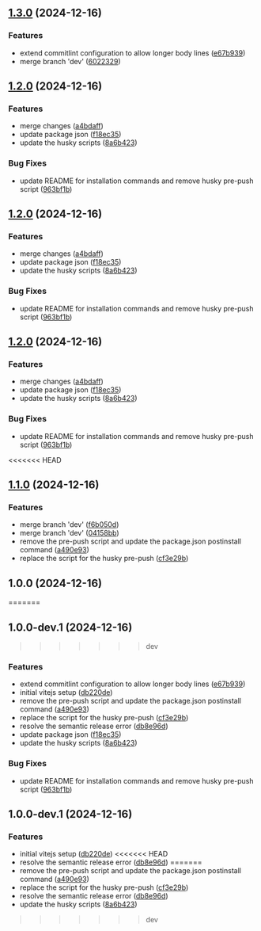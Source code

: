 ## [1.3.0](https://github.com/MSpiechowicz/business-card-style-website/compare/v1.2.0...v1.3.0) (2024-12-16)

### Features

* extend commitlint configuration to allow longer body lines ([e67b939](https://github.com/MSpiechowicz/business-card-style-website/commit/e67b9390cf4936e571948049428b9c2eb7d0bde0))
* merge branch 'dev' ([6022329](https://github.com/MSpiechowicz/business-card-style-website/commit/6022329112e6d282613d9b0181fbe86187b25175))

## [1.2.0](https://github.com/MSpiechowicz/business-card-style-website/compare/v1.1.0...v1.2.0) (2024-12-16)

### Features

* merge changes ([a4bdaff](https://github.com/MSpiechowicz/business-card-style-website/commit/a4bdaff062e753c75523be44e5560e914fe2fa33))
* update package json ([f18ec35](https://github.com/MSpiechowicz/business-card-style-website/commit/f18ec355e201fdf90cba697bced156c9269956d3))
* update the husky scripts ([8a6b423](https://github.com/MSpiechowicz/business-card-style-website/commit/8a6b423d33e43a686b647d896044b953bd50d1da))

### Bug Fixes

* update README for installation commands and remove husky pre-push script ([963bf1b](https://github.com/MSpiechowicz/business-card-style-website/commit/963bf1b57765cc9a736a89302d69e95d4ed3e259))

## [1.2.0](https://github.com/MSpiechowicz/business-card-style-website/compare/v1.1.0...v1.2.0) (2024-12-16)

### Features

* merge changes ([a4bdaff](https://github.com/MSpiechowicz/business-card-style-website/commit/a4bdaff062e753c75523be44e5560e914fe2fa33))
* update package json ([f18ec35](https://github.com/MSpiechowicz/business-card-style-website/commit/f18ec355e201fdf90cba697bced156c9269956d3))
* update the husky scripts ([8a6b423](https://github.com/MSpiechowicz/business-card-style-website/commit/8a6b423d33e43a686b647d896044b953bd50d1da))

### Bug Fixes

* update README for installation commands and remove husky pre-push script ([963bf1b](https://github.com/MSpiechowicz/business-card-style-website/commit/963bf1b57765cc9a736a89302d69e95d4ed3e259))

## [1.2.0](https://github.com/MSpiechowicz/business-card-style-website/compare/v1.1.0...v1.2.0) (2024-12-16)

### Features

* merge changes ([a4bdaff](https://github.com/MSpiechowicz/business-card-style-website/commit/a4bdaff062e753c75523be44e5560e914fe2fa33))
* update package json ([f18ec35](https://github.com/MSpiechowicz/business-card-style-website/commit/f18ec355e201fdf90cba697bced156c9269956d3))
* update the husky scripts ([8a6b423](https://github.com/MSpiechowicz/business-card-style-website/commit/8a6b423d33e43a686b647d896044b953bd50d1da))

### Bug Fixes

* update README for installation commands and remove husky pre-push script ([963bf1b](https://github.com/MSpiechowicz/business-card-style-website/commit/963bf1b57765cc9a736a89302d69e95d4ed3e259))

<<<<<<< HEAD
## [1.1.0](https://github.com/MSpiechowicz/business-card-style-website/compare/v1.0.0...v1.1.0) (2024-12-16)

### Features

* merge branch 'dev' ([f6b050d](https://github.com/MSpiechowicz/business-card-style-website/commit/f6b050d48fb3cf41fa5017f6200f7452ba98a017))
* merge branch 'dev' ([04158bb](https://github.com/MSpiechowicz/business-card-style-website/commit/04158bb0df7a554f70a01e9f4f5a80f42c0b1120))
* remove the pre-push script and update the package.json postinstall command ([a490e93](https://github.com/MSpiechowicz/business-card-style-website/commit/a490e93ac9622cd03717294126a15faacd034097))
* replace the script for the husky pre-push ([cf3e29b](https://github.com/MSpiechowicz/business-card-style-website/commit/cf3e29b8d71495af3d0e1b719140e37f3489b80b))

## 1.0.0 (2024-12-16)
=======
## 1.0.0-dev.1 (2024-12-16)
>>>>>>> dev

### Features

* extend commitlint configuration to allow longer body lines ([e67b939](https://github.com/MSpiechowicz/business-card-style-website/commit/e67b9390cf4936e571948049428b9c2eb7d0bde0))
* initial vitejs setup ([db220de](https://github.com/MSpiechowicz/business-card-style-website/commit/db220dec176fd7a5e5d35f9960a5fe9d148005de))
* remove the pre-push script and update the package.json postinstall command ([a490e93](https://github.com/MSpiechowicz/business-card-style-website/commit/a490e93ac9622cd03717294126a15faacd034097))
* replace the script for the husky pre-push ([cf3e29b](https://github.com/MSpiechowicz/business-card-style-website/commit/cf3e29b8d71495af3d0e1b719140e37f3489b80b))
* resolve the semantic release error ([db8e96d](https://github.com/MSpiechowicz/business-card-style-website/commit/db8e96d52c4776c579894abd7b0da24c3a4c8632))
* update package json ([f18ec35](https://github.com/MSpiechowicz/business-card-style-website/commit/f18ec355e201fdf90cba697bced156c9269956d3))
* update the husky scripts ([8a6b423](https://github.com/MSpiechowicz/business-card-style-website/commit/8a6b423d33e43a686b647d896044b953bd50d1da))

### Bug Fixes

* update README for installation commands and remove husky pre-push script ([963bf1b](https://github.com/MSpiechowicz/business-card-style-website/commit/963bf1b57765cc9a736a89302d69e95d4ed3e259))

## 1.0.0-dev.1 (2024-12-16)

### Features

* initial vitejs setup ([db220de](https://github.com/MSpiechowicz/business-card-style-website/commit/db220dec176fd7a5e5d35f9960a5fe9d148005de))
<<<<<<< HEAD
* resolve the semantic release error ([db8e96d](https://github.com/MSpiechowicz/business-card-style-website/commit/db8e96d52c4776c579894abd7b0da24c3a4c8632))
=======
* remove the pre-push script and update the package.json postinstall command ([a490e93](https://github.com/MSpiechowicz/business-card-style-website/commit/a490e93ac9622cd03717294126a15faacd034097))
* replace the script for the husky pre-push ([cf3e29b](https://github.com/MSpiechowicz/business-card-style-website/commit/cf3e29b8d71495af3d0e1b719140e37f3489b80b))
* resolve the semantic release error ([db8e96d](https://github.com/MSpiechowicz/business-card-style-website/commit/db8e96d52c4776c579894abd7b0da24c3a4c8632))
* update the husky scripts ([8a6b423](https://github.com/MSpiechowicz/business-card-style-website/commit/8a6b423d33e43a686b647d896044b953bd50d1da))
>>>>>>> dev

